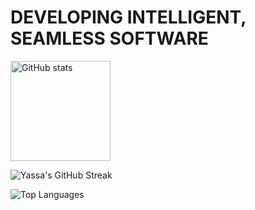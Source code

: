 # DEVELOPING INTELLIGENT, SEAMLESS SOFTWARE







  <img src="https://github-readme-stats.vercel.app/api?username=Yassa122&show_icons=true&theme=react" alt="GitHub stats" height="160px" />

![Yassa's GitHub Streak](https://github-readme-streak-stats.herokuapp.com/?user=Yassa122&theme=dark&background=000000)

![Top Languages](https://github-readme-stats.vercel.app/api/top-langs/?username=Yassa122&layout=compact)
